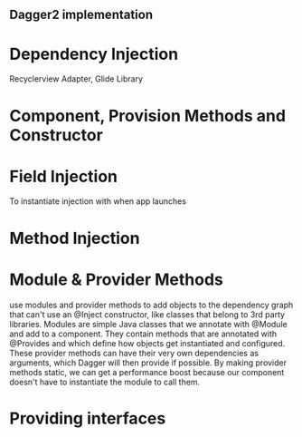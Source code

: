 ## Dagger2 implementation
# Dependency Injection
Recyclerview Adapter, Glide Library 
# Component, Provision Methods and Constructor
# Field Injection
To instantiate injection with when app launches
# Method Injection
# Module & Provider Methods
use modules and provider methods to add objects to the dependency graph that can't use an @Inject constructor, like classes that belong to 3rd party libraries.
Modules are simple Java classes that we annotate with @Module and add to a component. They contain methods that are annotated with @Provides and 
which define how objects get instantiated and configured. These provider methods can have their very own dependencies as arguments, which Dagger will then provide if possible. 
By making provider methods static, we can get a performance boost because our component doesn't have to instantiate the module to call them.
# Providing interfaces
